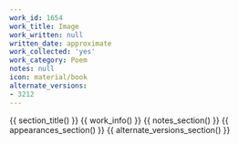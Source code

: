 ```yaml
---
work_id: 1654
work_title: Image
work_written: null
written_date: approximate
work_collected: 'yes'
work_category: Poem
notes: null
icon: material/book
alternate_versions:
- 3212
---
```


{{ section_title() }}
{{ work_info() }}
{{ notes_section() }}
{{ appearances_section() }}
{{ alternate_versions_section() }}